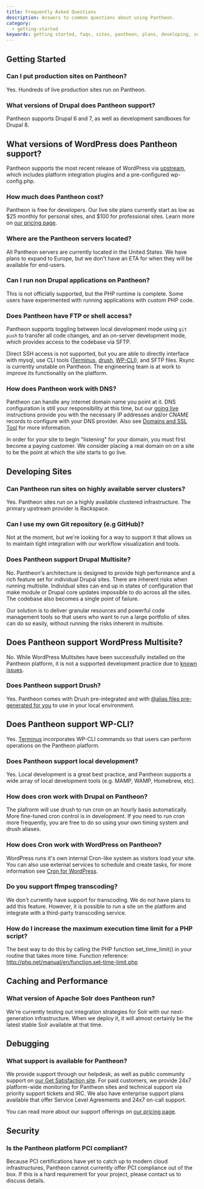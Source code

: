 ```yaml
---
title: Frequently Asked Questions
description: Answers to common questions about using Pantheon.
category:
  - getting-started
keywords: getting started, faqs, sites, pantheon, plans, developing, security
---
```

## Getting Started

### Can I put production sites on Pantheon?

Yes. Hundreds of live production sites run on Pantheon.

### What versions of Drupal does Pantheon support?

Pantheon supports Drupal 6 and 7, as well as development sandboxes for Drupal 8.

## What versions of WordPress does Pantheon support?

Pantheon supports the most recent release of WordPress via [upstream](https://github.com/pantheon-systems/WordPress), which includes platform integration plugins and a pre-configured wp-config.php.

### How much does Pantheon cost?

Pantheon is free for developers. Our live site plans currently start as low as $25 monthly for personal sites, and $100 for professional sites. Learn more on [our pricing page](https://getpantheon.com/pricing).

### Where are the Pantheon servers located?

All Pantheon servers are currently located in the United States. We have plans to expand to Europe, but we don't have an ETA for when they will be available for end-users.

### Can I run non Drupal applications on Pantheon?

This is not officially supported, but the PHP runtime is complete. Some users have experimented with running applications with custom PHP code.

### Does Pantheon have FTP or shell access?

Pantheon supports toggling between local development mode using `git push` to transfer all code changes, and an on-server development mode, which provides access to the codebase via SFTP.

Direct SSH access is not supported, but you are able to directly interface with mysql, use CLI tools ([Terminus](https://github.com/pantheon-systems/cli), [drush](/docs/articles/local/drush-command-line-utility/), [WP-CLI](#does-pantheon-support-wp-cli?)), and SFTP files. Rsync is currently unstable on Pantheon. The engineering team is at work to improve its functionality on the platform.

### How does Pantheon work with DNS?

Pantheon can handle any internet domain name you point at it. DNS configuration is still your responsibility at this time, but our [going live](/docs/articles/going-live) instructions provide you with the necessary IP addresses and/or CNAME records to configure with your DNS provider. Also see [Domains and SSL Tool](/docs/articles/sites/domains) for more information.

In order for your site to begin "listening" for your domain, you must first become a paying customer. We consider placing a real domain on on a site to be the point at which the site starts to go live.


## Developing Sites

### Can Pantheon run sites on highly available server clusters?

Yes. Pantheon sites run on a highly available clustered infrastructure. The primary upstream provider is Rackspace.

### Can I use my own Git repository (e.g GitHub)?

Not at the moment, but we're looking for a way to support it that allows us to maintain tight integration with our workflow visualization and tools.

### Does Pantheon support Drupal Multisite?

No. Pantheon's architecture is designed to provide high performance and a rich feature set for individual Drupal sites. There are inherent risks when running multisite. Individual sites can end up in states of configuration that make module or Drupal core updates impossible to do across all the sites. The codebase also becomes a single point of failure.

Our solution is to deliver granular resources and powerful code management tools so that users who want to run a large portfolio of sites can do so easily, without running the risks inherent in multisite.

## Does Pantheon support WordPress Multisite?

No. While WordPress Mulitsites have been successfully installed on the Pantheon platform, it is not a supported development practice due to [known issues](/docs/articles/wordpress/wordpress-known-issues#site-networks-/-multisite).

### Does Pantheon support Drush?

Yes. Pantheon comes with Drush pre-integrated and with  [@alias files pre-generated for you](https://getpantheon.com/blog/drush-aliases-available) to use in your local environment.

## Does Pantheon support WP-CLI?

Yes. [Terminus](https://github.com/pantheon-systems/cli) incorporates WP-CLI commands so that users can perform operations on the Pantheon platform.

### Does Pantheon support local development?

Yes. Local development is a great best practice, and Pantheon supports a wide array of local development tools (e.g. MAMP, WAMP, Homebrew, etc).

### How does cron work with Drupal on Pantheon?

The plafrorm will use drush to run cron on an hourly basis automatically. More fine-tuned cron control is in development. If you need to run cron more frequently, you are free to do so using your own timing system and drush aliases.

### How does Cron work with WordPress on Pantheon?

WordPress runs it's own internal Cron-like system as visitors load your site. You can also use external services to schedule and create tasks, for more information see [Cron for WordPress](/docs/articles/wordpress/cron-for-wordpress).

### Do you support ffmpeg transcoding?

We don't currently have support for transcoding. We do not have plans to add this feature. However, it is possible to run a site on the platform and integrate with a third-party transcoding service.

### How do I increase the maximum execution time limit for a PHP script?

The best way to do this by calling the PHP function set\_time\_limit() in your routine that takes more time. Function reference: http://php.net/manual/en/function.set-time-limit.php

## Caching and Performance

### What version of Apache Solr does Pantheon run?

We're currently testing out integration strategies for Solr with our next-generation infrastructure. When we deploy it, it will almost certainly be the latest stable Solr available at that time.


## Debugging

### What support is available for Pantheon?

We provide support through our helpdesk, as well as public community support on [our Get Satisfaction site](http://help.getpantheon.com). For paid customers, we provide 24x7 platform-wide monitoring for Pantheon sites and technical support via priority support tickets and IRC. We also have enterprise support plans available that offer Service Level Agreements and 24x7 on-call support.

You can read more about our support offerings on [our pricing page](https://getpantheon.com/pricing).

## Security

### Is the Pantheon platform PCI compliant?

Because PCI certifications have yet to catch up to modern cloud infrastructures, Pantheon cannot currently offer PCI compliance out of the box. If this is a hard requirement for your project, please contact us to discuss details.

